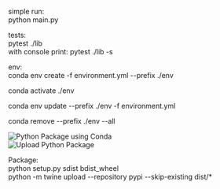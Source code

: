 
simple run:  
python main.py  

tests:  
pytest ./lib  
with console print: pytest ./lib -s  

env:  
conda env create -f environment.yml --prefix ./env  

conda activate ./env  

conda env update --prefix ./env -f environment.yml  

conda remove --prefix ./env --all  



![Python Package using Conda](https://github.com/AmirPupko/pandas-to-sql/workflows/Python%20Package%20using%20Conda/badge.svg)    
![Upload Python Package](https://github.com/AmirPupko/pandas-to-sql/workflows/Upload%20Python%20Package/badge.svg?event=release)  



Package:  
python setup.py sdist bdist_wheel  
python -m twine upload --repository pypi --skip-existing dist/*  
